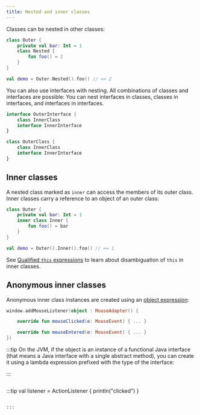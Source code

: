 ```yaml
---
title: Nested and inner classes
---
```



Classes can be nested in other classes:

```kotlin
class Outer {
    private val bar: Int = 1
    class Nested {
        fun foo() = 2
    }
}

val demo = Outer.Nested().foo() // == 2
```

You can also use interfaces with nesting. All combinations of classes and interfaces are possible: You can nest interfaces
in classes, classes in interfaces, and interfaces in interfaces.

```kotlin
interface OuterInterface {
    class InnerClass
    interface InnerInterface
}

class OuterClass {
    class InnerClass
    interface InnerInterface
}
```

## Inner classes

A nested class marked as `inner` can access the members of its outer class. Inner classes carry a reference to an object of an outer class:

```kotlin
class Outer {
    private val bar: Int = 1
    inner class Inner {
        fun foo() = bar
    }
}

val demo = Outer().Inner().foo() // == 1
```

See [Qualified `this` expressions](this-expressions.md) to learn about disambiguation of `this` in inner classes.

## Anonymous inner classes

Anonymous inner class instances are created using an [object expression](object-declarations.md#object-expressions):

```kotlin
window.addMouseListener(object : MouseAdapter() {

    override fun mouseClicked(e: MouseEvent) { ... }

    override fun mouseEntered(e: MouseEvent) { ... }
})
```

:::tip
On the JVM, if the object is an instance of a functional Java interface (that means a Java interface with a single 
abstract method), you can create it using a lambda expression prefixed with the type of the interface:

:::
>```kotlin
:::tip
val listener = ActionListener { println("clicked") }
```

:::


